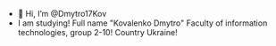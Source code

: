 - 👋 Hi, I’m @Dmytro17Kov
- I am studying!
Full name "Kovalenko Dmytro"
Faculty of information technologies, group 2-10!
Country Ukraine!

